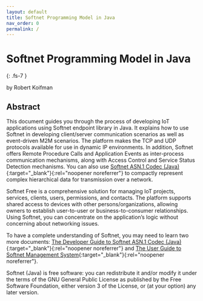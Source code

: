 ```yaml
---
layout: default
title: Softnet Programming Model in Java
nav_order: 0
permalink: /
---
```


# Softnet Programming Model in Java
{: .fs-7 }

by Robert Koifman  

## Abstract

This document guides you through the process of developing IoT applications using Softnet endpoint library in Java. It explains how to use Softnet in developing client/server communication scenarios as well as event-driven M2M scenarios. The platform makes the TCP and UDP protocols available for use in dynamic IP environments. In addition, Softnet offers Remote Procedure Calls and Application Events as inter-process communication mechanisms, along with Access Control and Service Status Detection mechanisms. You can also use [Softnet ASN.1 Codec (Java)](https://github.com/softnet-free/asn1codec-java){:target="_blank"}{:rel="noopener noreferrer"} to compactly represent complex hierarchical data for transmission over a network.  

Softnet Free is a comprehensive solution for managing IoT projects, services, clients, users, permissions, and contacts. The platform supports shared access to devices with other persons/organizations, allowing owners to establish user-to-user or business-to-consumer relationships. Using Softnet, you can concentrate on the application’s logic without concerning about networking issues.  

To have a complete understanding of Softnet, you may need to learn two more documents: [The Developer Guide to Softnet ASN.1 Codec (Java)](https://softnet-free.github.io/asn1codec-java){:target="_blank"}{:rel="noopener noreferrer"} and [The User Guide to Softnet Management System](https://softnet-free.github.io/softnet-ms){:target="_blank"}{:rel="noopener noreferrer"}.  

Softnet (Java) is free software: you can redistribute it and/or modify it under the terms of the GNU General Public License as published by the Free Software Foundation, either version 3 of the License, or (at your option) any later version.